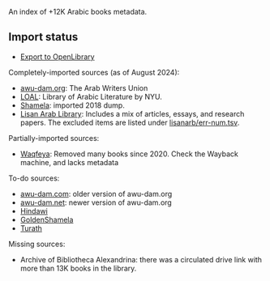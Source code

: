 An index of +12K Arabic books metadata.

## Import status
- [Export to OpenLibrary](https://github.com/internetarchive/openlibrary/issues/9726)

Completely-imported sources (as of August 2024):
- [awu-dam.org](https://web.archive.org/web/20060511181911/http://www.awu-dam.org/):
The Arab Writers Union
- [LOAL](https://www.libraryofarabicliterature.org/): Library of Arabic
   Literature by NYU.
- [Shamela](https://shamela.org): imported 2018 dump. 
- [Lisan Arab Library](https://www.lisanarb.com/): Includes a mix of articles,
   essays, and research papers. The excluded items are listed under [lisanarb/err-num.tsv](https://github.com/avidseeker/arabooks/tree/main/lisanarb).

Partially-imported sources:
- [Waqfeya](https://waqfeya.net/): Removed many books since 2020. Check the
  Wayback machine, and lacks metadata

To-do sources:
- [awu-dam.com](https://web.archive.org/web/20010402004703/http://awu-dam.com/):
  older version of awu-dam.org
- [awu-dam.net](https://web.archive.org/web/20120112062342/http://awu-dam.net/):
  newer version of awu-dam.org
- [Hindawi](https://www.hindawi.org/books)
- [GoldenShamela](https://goldenshamela.com/)
- [Turath](https://app.turath.io/)

Missing sources:
- Archive of Bibliotheca Alexandrina: there was a circulated drive link with
  more than 13K books in the library.
